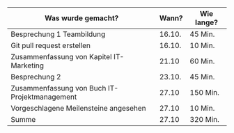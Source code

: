 Was wurde gemacht? | Wann? | Wie lange?
--- | --- | ---
Besprechung 1 Teambildung| 16.10. |45 Min.
Git pull request erstellen | 16.10. | 10 Min.
Zusammenfassung von Kapitel IT-Marketing | 21.10 | 60 Min.
Besprechung 2| 23.10. |45 Min.
Zusammenfassung von Buch IT-Projektmanagement | 27.10 | 150 Min.
Vorgeschlagene Meilensteine angesehen | 27.10 | 10 Min.
Summe | 27.10 | 320 Min.